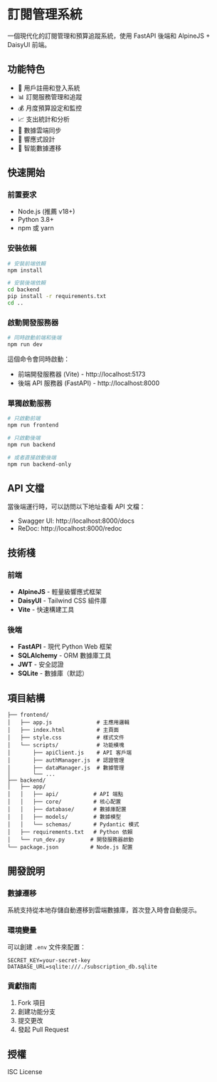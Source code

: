 # 訂閱管理系統

一個現代化的訂閱管理和預算追蹤系統，使用 FastAPI 後端和 AlpineJS + DaisyUI 前端。

## 功能特色

- 🔐 用戶註冊和登入系統
- 📊 訂閱服務管理和追蹤
- 💰 月度預算設定和監控
- 📈 支出統計和分析
- 🔄 數據雲端同步
- 📱 響應式設計
- 🚀 智能數據遷移

## 快速開始

### 前置要求

- Node.js (推薦 v18+)
- Python 3.8+
- npm 或 yarn

### 安裝依賴

```bash
# 安裝前端依賴
npm install

# 安裝後端依賴
cd backend
pip install -r requirements.txt
cd ..
```

### 啟動開發服務器

```bash
# 同時啟動前端和後端
npm run dev
```

這個命令會同時啟動：
- 前端開發服務器 (Vite) - http://localhost:5173
- 後端 API 服務器 (FastAPI) - http://localhost:8000

### 單獨啟動服務

```bash
# 只啟動前端
npm run frontend

# 只啟動後端
npm run backend

# 或者直接啟動後端
npm run backend-only
```

## API 文檔

當後端運行時，可以訪問以下地址查看 API 文檔：
- Swagger UI: http://localhost:8000/docs
- ReDoc: http://localhost:8000/redoc

## 技術棧

### 前端
- **AlpineJS** - 輕量級響應式框架
- **DaisyUI** - Tailwind CSS 組件庫
- **Vite** - 快速構建工具

### 後端
- **FastAPI** - 現代 Python Web 框架
- **SQLAlchemy** - ORM 數據庫工具
- **JWT** - 安全認證
- **SQLite** - 數據庫（默認）

## 項目結構

```
├── frontend/
│   ├── app.js              # 主應用邏輯
│   ├── index.html          # 主頁面
│   ├── style.css           # 樣式文件
│   └── scripts/            # 功能模塊
│       ├── apiClient.js    # API 客戶端
│       ├── authManager.js  # 認證管理
│       ├── dataManager.js  # 數據管理
│       └── ...
├── backend/
│   ├── app/
│   │   ├── api/           # API 端點
│   │   ├── core/          # 核心配置
│   │   ├── database/      # 數據庫配置
│   │   ├── models/        # 數據模型
│   │   └── schemas/       # Pydantic 模式
│   ├── requirements.txt   # Python 依賴
│   └── run_dev.py        # 開發服務器啟動
└── package.json          # Node.js 配置
```

## 開發說明

### 數據遷移
系統支持從本地存儲自動遷移到雲端數據庫，首次登入時會自動提示。

### 環境變量
可以創建 `.env` 文件來配置：
```env
SECRET_KEY=your-secret-key
DATABASE_URL=sqlite:///./subscription_db.sqlite
```

### 貢獻指南
1. Fork 項目
2. 創建功能分支
3. 提交更改
4. 發起 Pull Request

## 授權
ISC License